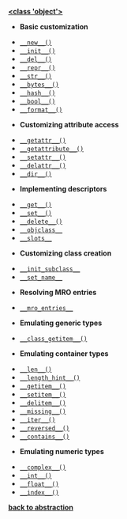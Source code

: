 [**<class 'object'>**](/abstraction/object/)

- **Basic customization**

* [`__new__()`](/abstraction/object/__new__.md)
* [`__init__()`](/abstraction/object/__init__.md)
* [`__del__()`](/abstraction/object/__del__.md)
* [`__repr__()`](/abstraction/object/__repr__.md)
* [`__str__()`](/abstraction/object/__str__.md)
* [`__bytes__()`](/abstraction/object/__bytes__.md)
* [`__hash__()`](/abstraction/object/__hash__.md)
* [`__bool__()`](/abstraction/object/__bool__.md)
* [`__format__()`](/abstraction/object/__format__.md)

- **Customizing attribute access**

* [`__getattr__()`](/abstraction/object/__getattr__.md)
* [`__getattribute__()`](/abstraction/object/__getattribute__.md)
* [`__setattr__()`](/abstraction/object/__setattr__.md)
* [`__delattr__()`](/abstraction/object/__delattr__.md)
* [`__dir__()`](/abstraction/object/__dir__.md)

- **Implementing descriptors**

* [`__get__()`](/abstraction/object/__get__.md)
* [`__set__()`](/abstraction/object/__set__.md)
* [`__delete__()`](/abstraction/object/__delete__.md)
* [`__objclass__`](/abstraction/object/__objclass__.md)
* [`__slots__`](/abstraction/object/__slots__.md)

- **Customizing class creation**

* [`__init_subclass__`](/abstraction/object/__init_subclass__.md)
* [`__set_name__`](/abstraction/object/__set_name__.md)

- **Resolving MRO entries**

* [`__mro_entries__`](/abstraction/object/__mro_entries__.md)

- **Emulating generic types**

* [`__class_getitem__()`](/abstraction/object/__class_getitem__.md)

- **Emulating container types**

* [`__len__()`](/abstraction/object/__len__.md)
* [`__length_hint__()`](/abstraction/object/__length_hint__.md)
* [`__getitem__()`](/abstraction/object/__getitem__.md)
* [`__setitem__()`](/abstraction/object/__setitem__.md)
* [`__delitem__()`](/abstraction/object/__delitem__.md)
* [`__missing__()`](/abstraction/object/__missing__.md)
* [`__iter__()`](/abstraction/object/__iter__.md)
* [`__reversed__()`](/abstraction/object/__reversed__.md)
* [`__contains__()`](/abstraction/object/__contains__.md)

- **Emulating numeric types**

* [`__complex__()`](/abstraction/object/__complex__.md)
* [`__int__()`](/abstraction/object/__int__.md)
* [`__float__()`](/abstraction/object/__float__.md)
* [`__index__()`](/abstraction/object/__index__.md)

[**back to abstraction**](/abstraction/)
